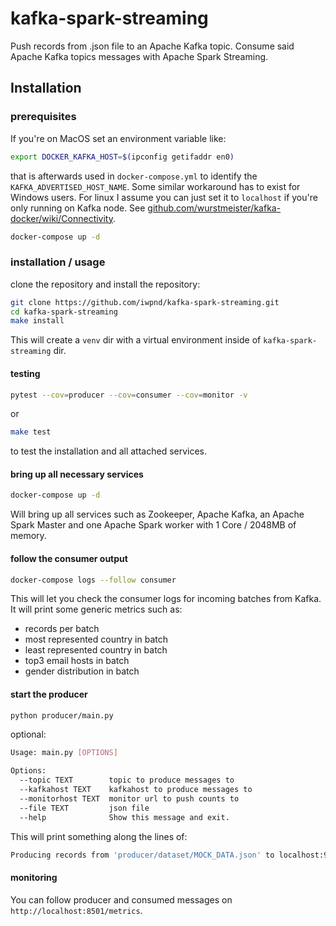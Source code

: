 # kafka-spark-streaming

Push records from .json file to an Apache Kafka topic. Consume said Apache Kafka topics messages with Apache Spark Streaming.

## Installation

### prerequisites

If you're on MacOS set an environment variable like:
```bash
export DOCKER_KAFKA_HOST=$(ipconfig getifaddr en0)
```
that is afterwards used in `docker-compose.yml` to identify the `KAFKA_ADVERTISED_HOST_NAME`. Some similar workaround has to exist for Windows users.
For linux I assume you can just set it to `localhost` if you're only running on Kafka node. See [github.com/wurstmeister/kafka-docker/wiki/Connectivity](https://github.com/wurstmeister/kafka-docker/wiki/Connectivity).

```bash
docker-compose up -d
```

### installation / usage

clone the repository and install the repository:
```bash
git clone https://github.com/iwpnd/kafka-spark-streaming.git
cd kafka-spark-streaming
make install
```

This will create a `venv` dir with a virtual environment inside of `kafka-spark-streaming` dir.


#### testing
```bash
pytest --cov=producer --cov=consumer --cov=monitor -v
```

or

```bash
make test
```

to test the installation and all attached services.

#### bring up all necessary services

```bash
docker-compose up -d
```

Will bring up all services such as Zookeeper, Apache Kafka, an Apache Spark Master and one Apache Spark worker with 1 Core / 2048MB of memory.

#### follow the consumer output

```bash
docker-compose logs --follow consumer
```

This will let you check the consumer logs for incoming batches from Kafka. It will print some generic metrics such as:
- records per batch
- most represented country in batch
- least represented country in batch
- top3 email hosts in batch
- gender distribution in batch

#### start the producer

```bash
python producer/main.py
```

optional:
```bash
Usage: main.py [OPTIONS]

Options:
  --topic TEXT        topic to produce messages to
  --kafkahost TEXT    kafkahost to produce messages to
  --monitorhost TEXT  monitor url to push counts to
  --file TEXT         json file
  --help              Show this message and exit.
```

This will print something along the lines of:
```bash
Producing records from 'producer/dataset/MOCK_DATA.json' to localhost:9092/example
```

#### monitoring

You can follow producer and consumed messages on `http://localhost:8501/metrics`.
